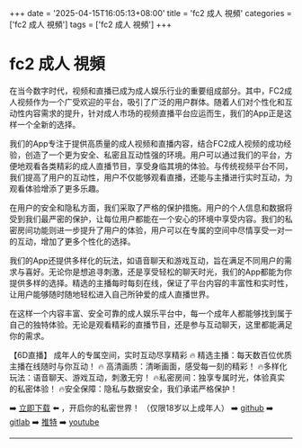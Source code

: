 +++
date = '2025-04-15T16:05:13+08:00'
title = 'fc2 成人 視頻'
categories = ['fc2 成人 視頻']
tags = ['fc2 成人 視頻']
+++

# fc2 成人 視頻

在当今数字时代，视频和直播已成为成人娱乐行业的重要组成部分。其中，FC2成人视频作为一个广受欢迎的平台，吸引了广泛的用户群体。随着人们对个性化和互动性内容需求的提升，针对成人市场的视频直播平台应运而生，我们的App正是这样一个全新的选择。

我们的App专注于提供高质量的成人视频和直播内容，结合FC2成人视频的成功经验，创造了一个更为安全、私密且互动性强的环境。用户可以通过我们的平台，方便地观看各类精彩的成人直播节目，享受身临其境的体验。与传统视频平台不同，我们提高了用户的互动性，用户不仅能够观看直播，还能与主播进行实时互动，为观看体验增添了更多乐趣。

在用户的安全和隐私方面，我们采取了严格的保护措施。用户的个人信息和数据将受到我们最严密的保护，让每位用户都能在一个安心的环境中享受内容。我们的私密房间功能则进一步提升了用户的体验，用户可以在专属的空间中尽情享受一对一的互动，增加了更多个性化的选择。

我们的App还提供多样化的玩法，如语音聊天和游戏互动，旨在满足不同用户的需求与喜好。无论你是想追寻刺激，还是享受轻松的聊天时光，我们的App都能为你提供多样的选择。精选的主播每时每刻在线，保证了平台内容的丰富性和实时性，让用户能够随时随地轻松进入自己所钟爱的成人直播世界。

在这样一个内容丰富、安全可靠的成人娱乐平台中，每一个成年人都能够找到属于自己的独特体验。无论是观看精彩的直播节目，还是参与互动聊天，这里都能满足你的需求。

【6D直播】
成年人的专属空间，实时互动尽享精彩
🔥 精选主播：每天数百位优质主播在线随时与你互动！
🔥 高清画质：清晰画面，感受每一刻的精彩！
🔥多样化玩法：语音聊天、游戏互动，刺激无穷！
🔥私密房间：独享专属时光，体验真实的私密体验！
🔥安全保障：隐私与数据安全，我们承诺严格保护！

➡️ [立即下载](https://down123.s3.ap-east-1.amazonaws.com/down/down.html?channelCode=blog) ⬅️ ，开启你的私密世界！ （仅限18岁以上成年人）
➡️ [github](https://aldult-live.github.io/)
➡️ [gitlab](https://seo-09598d.gitlab.io/)
➡️ [推特](https://x.com/wegame33)
➡️ [youtube](https://www.youtube.com/@6Dlive)

---

